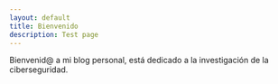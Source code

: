 ```yaml
---
layout: default
title: Bienvenido
description: Test page
---
```

Bienvenid@ a mi blog personal, está dedicado a la investigación de la ciberseguridad.

